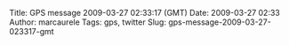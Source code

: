 Title: GPS message 2009-03-27 02:33:17 (GMT)
Date: 2009-03-27 02:33
Author: marcaurele
Tags: gps, twitter
Slug: gps-message-2009-03-27-023317-gmt

<!--break-->

<div class="gmap" id="gmap_20090326_193317">
</div>

